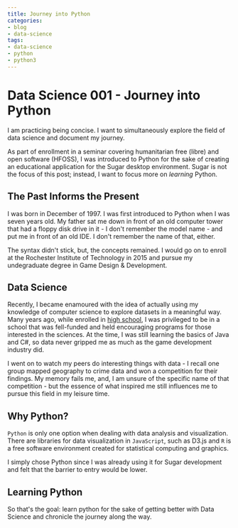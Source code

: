 ```yaml
---
title: Journey into Python
categories: 
- blog
- data-science
tags:
- data-science
- python
- python3
---
```


# Data Science 001 - Journey into Python #

I am practicing being concise. I want to simultaneously explore the field of data science and document my journey.

As part of enrollment in a seminar covering humanitarian free (libre) and open software (HFOSS), I was introduced to Python for the sake of creating an educational application for the Sugar desktop environment. Sugar is not the focus of this post; instead, I want to focus more on *learning* Python. 

## The Past Informs the Present ##

I was born in December of 1997. I was first introduced to Python when I was seven years old. My father sat me down in front of an old computer tower that had a floppy disk drive in it - I don't remember the model name - and put me in front of an old IDE. I don't remember the name of that, either.

The syntax didn't stick, but, the concepts remained. I would go on to enroll at the Rochester Institute of Technology in 2015 and pursue my undegraduate degree in Game Design & Development.

## Data Science ##

Recently, I became enamoured with the idea of actually using my knowledge of computer science to explore datasets in a meaningful way. Many years ago, while enrolled in [high school](https://www.bxscience.edu/), I was privileged to be in a school that was fell-funded and held encouraging programs for those interested in the sciences. At the time, I was still learning the basics of Java and C#, so data never gripped me as much as the game development industry did.

I went on to watch my peers do interesting things with data - I recall one group mapped geography to crime data and won a competition for their findings. My memory fails me, and, I am unsure of the specific name of that competition - but the essence of what inspired me still influences me to pursue this field in my leisure time.

## Why Python? ##

`Python` is only one option when dealing with data analysis and visualization. There are libraries for data visualization in `JavaScript`, such as D3.js and `R` is a free software environment created for statistical computing and graphics.

I simply chose Python since I was already using it for Sugar development and felt that the barrier to entry would be lower.

## Learning Python ##

So that's the goal: learn python for the sake of getting better with Data Science and chronicle the journey along the way.